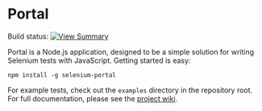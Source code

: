 Portal
======

Build status: [![View Summary](https://secure.travis-ci.org/sethmcl/portal.png?branch=master)](http://travis-ci.org/#!/sethmcl/portal/branch_summary)

Portal is a Node.js application, designed to be a simple solution for writing Selenium tests with JavaScript. Getting started is easy:

```
npm install -g selenium-portal
```

For example tests, check out the `examples` directory in the repository root. For full documentation, please see the [project wiki](https://github.com/sethmcl/portal/wiki/Home).
